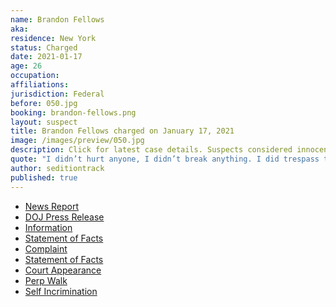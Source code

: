 ```yaml
---
name: Brandon Fellows
aka:
residence: New York
status: Charged
date: 2021-01-17
age: 26
occupation:
affiliations:
jurisdiction: Federal
before: 050.jpg
booking: brandon-fellows.png
layout: suspect
title: Brandon Fellows charged on January 17, 2021
image: /images/preview/050.jpg
description: Click for latest case details. Suspects considered innocent until proven guilty.
quote: "I didn’t hurt anyone, I didn’t break anything. I did trespass though, I guess."
author: seditiontrack
published: true
---
```


- [News Report](https://dailygazette.com/2021/01/17/feds-schenectady-man-charged-in-capital-insurrection/)
- [DOJ Press Release]()
- [Information]()
- [Statement of Facts]()
- [Complaint]()
- [Statement of Facts]()
- [Court Appearance]()
- [Perp Walk]()
- [Self Incrimination](https://www.bloomberg.com/news/articles/2021-01-12/-no-regrets-a-capitol-rioter-tells-his-story-from-inside)
